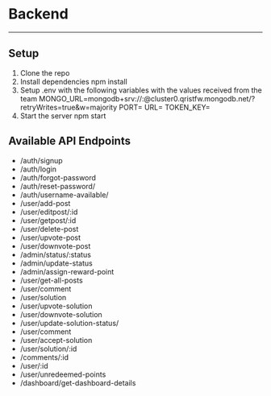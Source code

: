 # Backend

---

## Setup
1. Clone the repo
2. Install dependencies
npm install
3. Setup .env with the following variables with the values received from the team
MONGO_URL=mongodb+srv://<user>:<password>@cluster0.qristfw.mongodb.net/<database>?retryWrites=true&w=majority
PORT=
URL= 
TOKEN_KEY=
4. Start the server
npm start

## Available API Endpoints
- /auth/signup
- /auth/login
- /auth/forgot-password
- /auth/reset-password/
- /auth/username-available/
- /user/add-post
- /user/editpost/:id
- /user/getpost/:id
- /user/delete-post
- /user/upvote-post
- /user/downvote-post
- /admin/status/:status
- /admin/update-status
- /admin/assign-reward-point
- /user/get-all-posts
- /user/comment
- /user/solution
- /user/upvote-solution
- /user/downvote-solution
- /user/update-solution-status/
- /user/comment
- /user/accept-solution
- /user/solution/:id
- /comments/:id
- /user/:id
- /user/unredeemed-points
- /dashboard/get-dashboard-details